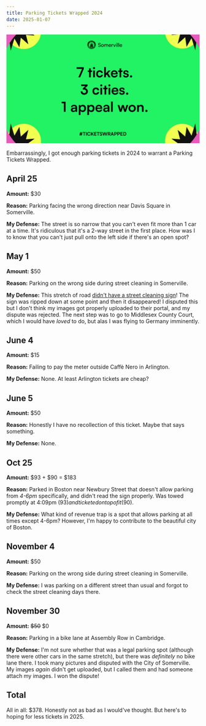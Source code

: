 ```yaml
---
title: Parking Tickets Wrapped 2024
date: 2025-01-07
---
```


![](../../assets/posts/parking24/wrapped.jpg)

Embarrassingly, I got enough parking tickets in 2024 to warrant a Parking Tickets Wrapped.

## April 25

**Amount:** $30

**Reason:** Parking facing the wrong direction near Davis Square in Somerville.

**My Defense:** The street is so narrow that you can't even fit more than 1 car at a time. It's ridiculous that it's a 2-way street in the first place. How was I to know that you can't just pull onto the left side if there's an open spot?

## May 1

**Amount:** $50

**Reason:** Parking on the wrong side during street cleaning in Somerville.

**My Defense:** This stretch of road [didn't have a street cleaning sign](/posts/parking24/IMG_5831.jpg)! The sign was ripped down at some point and then it disappeared! I disputed this but I don't think my images got properly uploaded to their portal, and my dispute was rejected. The next step was to go to Middlesex County Court, which I would have _loved_ to do, but alas I was flying to Germany imminently.

## June 4

**Amount:** $15

**Reason:** Failing to pay the meter outside Caffè Nero in Arlington.

**My Defense:** None. At least Arlington tickets are cheap?

## June 5

**Amount:** $50

**Reason:** Honestly I have no recollection of this ticket. Maybe that says something.

**My Defense:** None.

## Oct 25

**Amount:** $93 + $90 = $183

**Reason:** Parked in Boston near Newbury Street that doesn't allow parking from _4-6pm_ specifically, and didn't read the sign properly. Was towed promptly at 4:09pm ($93) and ticketed on top of it ($90).

**My Defense:** What kind of revenue trap is a spot that allows parking at all times except 4-6pm? However, I'm happy to contribute to the beautiful city of Boston.

## November 4

**Amount:** $50

**Reason:** Parking on the wrong side during street cleaning in Somerville.

**My Defense:** I was parking on a different street than usual and forgot to check the street cleaning days there.

## November 30

**Amount:** ~~$50~~ $0

**Reason:** Parking in a bike lane at Assembly Row in Cambridge.

**My Defense:** I'm not sure whether that was a legal parking spot (although there were other cars in the same stretch), but there was _definitely_ no bike lane there. I took many pictures and disputed with the City of Somerville. My images _again_ didn't get uploaded, but I called them and had someone attach my images. I won the dispute!

## Total

All in all: $378. Honestly not as bad as I would've thought. But here's to hoping for less tickets in 2025.
